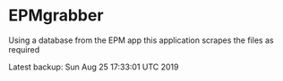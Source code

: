 # EPMgrabber
Using a database from the EPM app this application scrapes the files as required


Latest backup: Sun Aug 25 17:33:01 UTC 2019
